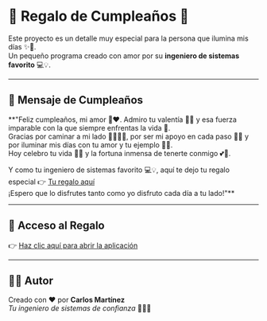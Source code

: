 # 🎉 Regalo de Cumpleaños 🎂

Este proyecto es un detalle muy especial para la persona que ilumina mis días ✨💖.  
Un pequeño programa creado con amor por su **ingeniero de sistemas favorito** 💻💡.  

---

## 💌 Mensaje de Cumpleaños

**"Feliz cumpleaños, mi amor 🎉❤️. Admiro tu valentía 💪✨ y esa fuerza imparable con la que siempre enfrentas la vida 🌟.  
Gracias por caminar a mi lado 🚶‍♂️🚶‍♀️, por ser mi apoyo en cada paso 🤝💖 y por iluminar mis días con tu amor y tu ejemplo 🌹🌞.  
Hoy celebro tu vida 🎂🎁 y la fortuna inmensa de tenerte conmigo 💕🙏.  

Y como tu ingeniero de sistemas favorito 💻💡, aquí te dejo tu regalo especial 👉 [Tu regalo aquí](TU-LINK-AQUÍ)  
¡Espero que lo disfrutes tanto como yo disfruto cada día a tu lado!"**

---

## 🚀 Acceso al Regalo

👉 [Haz clic aquí para abrir la aplicación](TU-LINK-AQUÍ)  

---

## 👨‍💻 Autor

Creado con ❤️ por **Carlos Martínez**  
*Tu ingeniero de sistemas de confianza* 🧑‍💻✨
